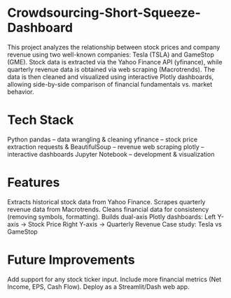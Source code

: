 # Crowdsourcing-Short-Squeeze-Dashboard
This project analyzes the relationship between stock prices and company revenue using two well-known companies: Tesla (TSLA) and GameStop (GME).
Stock data is extracted via the Yahoo Finance API (yfinance), while quarterly revenue data is obtained via web scraping (Macrotrends).
The data is then cleaned and visualized using interactive Plotly dashboards, allowing side-by-side comparison of financial fundamentals vs. market behavior.

# Tech Stack
 Python
 pandas – data wrangling & cleaning
 yfinance – stock price extraction
 requests & BeautifulSoup – revenue web scraping
 plotly – interactive dashboards
 Jupyter Notebook – development & visualization

# Features
 Extracts historical stock data from Yahoo Finance.
 Scrapes quarterly revenue data from Macrotrends.
 Cleans financial data for consistency (removing symbols, formatting).
 Builds dual-axis Plotly dashboards:
 Left Y-axis → Stock Price
 Right Y-axis → Quarterly Revenue
 Case study: Tesla vs GameStop

# Future Improvements
 Add support for any stock ticker input.
 Include more financial metrics (Net Income, EPS, Cash Flow).
 Deploy as a Streamlit/Dash web app.
